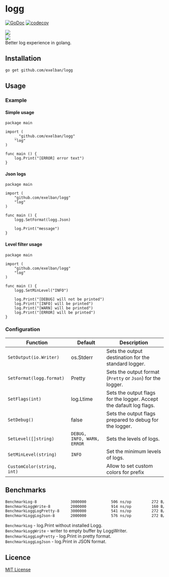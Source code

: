 # logg
[![GoDoc](http://img.shields.io/badge/go-documentation-blue.svg?style=flat-square)](http://godoc.org/github.com/exelban/logg)
[![codecov](https://codecov.io/gh/exelban/logg/branch/master/graph/badge.svg)](https://codecov.io/gh/exelban/logg)

![](https://serhiy.s3.eu-central-1.amazonaws.com/Github_repo/logg/v2.0.0-1.png)  
![](https://serhiy.s3.eu-central-1.amazonaws.com/Github_repo/logg/v2.0.0-2.png)  
Better log experience in golang.

## Installation
```bash
go get github.com/exelban/logg
```

## Usage

### Example
#### Simple usage
```golang
package main

import (
	_ "github.com/exelban/logg"
	"log"
)

func main () {
	log.Print("[ERROR] error text")
}
```

#### Json logs
```golang
package main

import (
	"github.com/exelban/logg"
	"log"
)

func main () {
	logg.SetFormat(logg.Json)
	
	log.Print("message")
}
```

#### Level filter usage
```golang
package main

import (
	"github.com/exelban/logg"
	"log"
)

func main () {
	logg.SetMinLevel("INFO")
	
	log.Print("[DEBUG] will not be printed")
	log.Print("[INFO] will be printed")
	log.Print("[WARN] will be printed")
	log.Print("[ERROR] will be printed")
}
```

### Configuration

| Function | Default | Description |
| --- | --- | --- |
`SetOutput(io.Writer) ` | os.Stderr | Sets the output destination for the standard logger. |
`SetFormat(logg.format) ` | Pretty | Sets the output format (`Pretty` or `Json`) for the logger. |
| `SetFlags(int) ` | log.Ltime | Sets the output flags for the logger. Accept the dafault log flags. |
| `SetDebug() ` | false | Sets the output flags prepared to debug for the logger. |
| `SetLevel([]string) ` | `DEBUG, INFO, WARN, ERROR` | Sets the levels of logs. |
| `SetMinLevel(string) ` | `INFO` | Set the minimum levels of logs. |
| `CustomColor(string, int) ` | | Allow to set custom colors for prefix |

## Benchmarks

```sh
BenchmarkLog-8             	 3000000	       506 ns/op	     272 B/op	       2 allocs/op
BenchmarkLoggWrite-8       	 2000000	       914 ns/op	     160 B/op	       4 allocs/op
BenchmarkLoggLogPretty-8   	 3000000	       541 ns/op	     272 B/op	       2 allocs/op
BenchmarkLoggLogJson-8     	 2000000	       576 ns/op	     272 B/op	       2 allocs/op
```

`BenchmarkLog` - log.Print without installed Logg.  
`BenchmarkLoggWrite` - writer to empty buffer by LoggWriter.  
`BenchmarkLoggLogPretty` - log.Print in pretty format.  
`BenchmarkLoggLogJson` - log.Print in JSON format.


## Licence
[MIT License](https://github.com/exelban/logg/blob/master/LICENSE)
